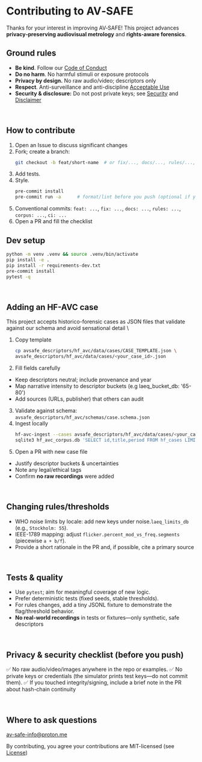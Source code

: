 # Contributing to AV‑SAFE

Thanks for your interest in improving AV‑SAFE! This project advances **privacy‑preserving audiovisual metrology** and **rights‑aware forensics**.

## Ground rules
- **Be kind**. Follow our [Code of Conduct](CODE_OF_CONDUCT.md)
- **Do no harm**. No harmful stimuli or exposure protocols
- **Privacy by design.** No raw audio/video; descriptors only
- **Respect**. Anti-surveillance and anti-discipline [Acceptable Use](ACCEPTABLE_USE.md)
- **Security & disclosure:** Do not post private keys; see [Security](SECURITY.md) and [Disclaimer](DISCLAIMER.md)

<br>

## How to contribute
1. Open an Issue to discuss significant changes
2. Fork; create a branch:
   ```bash
   git checkout -b feat/short-name  # or fix/..., docs/..., rules/..., corpus/...
   ```
3. Add tests. 
4. Style.
   ```bash
   pre-commit install
   pre-commit run -a      # format/lint before you push (optional if you dislike auto-lint)
   ```
7. Conventional commits: `feat: ...`, `fix: ...`, `docs: ...`, `rules: ...`, `corpus: ...`, `ci: ...`
8. Open a PR and fill the checklist

## Dev setup
```bash
python -m venv .venv && source .venv/bin/activate
pip install -e .
pip install -r requirements-dev.txt
pre-commit install
pytest -q
```
<br>

## Adding an HF-AVC case
This project accepts historico-forensic cases as JSON files that validate against our schema and avoid sensational detail
\
1. Copy template
   ```bash
   cp avsafe_descriptors/hf_avc/data/cases/CASE_TEMPLATE.json \
   avsafe_descriptors/hf_avc/data/cases/<your_case_id>.json
   ```
2. Fill fields carefully
- Keep descriptors neutral; include provenance and year
- Map narrative intensity to descriptor buckets (e.g laeq_bucket_db: '65-80')
- Add sources (URLs, publisher) that others can audit

3. Validate against schema: ` avsafe_descriptors/hf_avc/schemas/case.schema.json `
4. Ingest locally
   ```bash
   hf-avc-ingest --cases avsafe_descriptors/hf_avc/data/cases/<your_case_id>.json
   sqlite3 hf_avc_corpus.db 'SELECT id,title,period FROM hf_cases LIMIT 5;'
   ```
5. Open a PR with new case file
- Justify descriptor buckets & uncertainties
- Note any legal/ethical tags
- Confirm **no raw recordings** were added

<br>

## Changing rules/thresholds
- WHO noise limits by locale: add new keys under noise.` laeq_limits_db ` (e.g., `Stockholm: 55`).
- IEEE-1789 mapping: adjust ` flicker.percent_mod_vs_freq.segments ` (piecewise ` a + b/f `).
- Provide a short rationale in the PR and, if possible, cite a primary source

<br>

## Tests & quality
- Use ` pytest `; aim for meaningful coverage of new logic.
- Prefer deterministic tests (fixed seeds, stable thresholds).
- For rules changes, add a tiny JSONL fixture to demonstrate the flag/threshold behavior.
- **No real-world recordings** in tests or fixtures—only synthetic, safe descriptors

<br>

## Privacy & security checklist (before you push)
✅ No raw audio/video/images anywhere in the repo or examples.
✅ No private keys or credentials (the simulator prints test keys—do not commit them).
✅ If you touched integrity/signing, include a brief note in the PR about hash-chain continuity

<br>

## Where to ask questions
[av-safe-info@proton.me](av-safe-info@proton.me)

By contributing, you agree your contributions are MIT-licensed (see [License](LICENSE.md))

